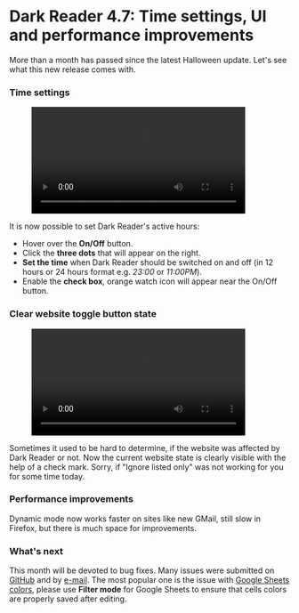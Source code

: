 # Dark Reader 4.7: Time settings, UI and performance improvements

More than a month has passed since the latest Halloween update.
Let's see what this new release comes with.

### Time settings

<figure>
    <video mute loop autoplay controls style="width: 24rem;">
        <source src="/images/darkreader-time-settings.mp4" type="video/mp4">
    </video>
</figure>

It is now possible to set Dark Reader's active hours:
- Hover over the **On/Off** button.
- Click the **three dots** that will appear on the right.
- **Set the time** when Dark Reader should be switched on and off (in 12 hours or 24 hours format e.g. *23:00* or *11:00PM*).
- Enable the **check box**, orange watch icon will appear near the On/Off button.

### Clear website toggle button state

<figure>
    <video mute loop autoplay controls style="width: 24rem;">
        <source src="/images/darkreader-check-mark.mp4" type="video/mp4">
    </video>
</figure>

Sometimes it used to be hard to determine, if the website was affected by Dark Reader or not.
Now the current website state is clearly visible with the help of a check mark.
Sorry, if "Ignore listed only" was not working for you for some time today.

### Performance improvements

Dynamic mode now works faster on sites like new GMail, still slow in Firefox, but there is much space for improvements.

### What's next

This month will be devoted to bug fixes.
Many issues were submitted on [GitHub](https://github.com/darkreader/darkreader/issues) and by [e-mail](mailto:support@darkreader.org).
The most popular one is the issue with [Google Sheets colors](https://github.com/darkreader/darkreader/issues/490),
please use **Filter mode** for Google Sheets to ensure that cells colors are properly saved after editing.
